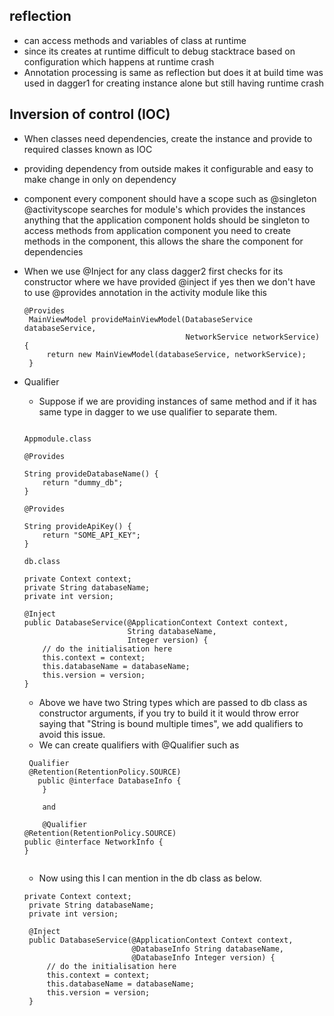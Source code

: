 ## reflection 

* can access methods and variables of class at runtime 
* since its creates at runtime difficult to debug stacktrace based on configuration which happens at runtime crash
* Annotation processing is same as reflection but does it at build time was used in dagger1 for creating instance alone but still having 
  runtime crash  
  
## Inversion of control (IOC)
 
 * When classes need dependencies, create the instance and provide to required classes known as IOC
 * providing dependency from outside makes it configurable and easy to make change in only on dependency
* component 
    every component should have a scope such as @singleton @activityscope
	searches for module's which provides the instances 
	anything that the application component holds should be singleton
	to access methods from application component you need to create methods in the component, this allows the share the component for dependencies
	
 * When we use @Inject for any class dagger2 first checks for its constructor where we have provided @inject if yes then we don't have to 
   use @provides annotation in the activity module like this 
   
   ```
   @Provides
    MainViewModel provideMainViewModel(DatabaseService databaseService,
                                       NetworkService networkService) {
        return new MainViewModel(databaseService, networkService);
    }
	```
 * Qualifier
   * Suppose if we are providing instances of same  method and if it has same type in dagger to we use qualifier to separate them. 
    ```
	
	Appmodule.class
	
	@Provides
 
    String provideDatabaseName() {
        return "dummy_db";
    }

    @Provides
   
    String provideApiKey() {
        return "SOME_API_KEY";
    }
	
	db.class
	
	private Context context;
    private String databaseName;
    private int version;

    @Inject
    public DatabaseService(@ApplicationContext Context context,
                           String databaseName,
                           Integer version) {
        // do the initialisation here
        this.context = context;
        this.databaseName = databaseName;
        this.version = version;
    }
	
	```
   * Above we have two String types which are passed to db class as constructor arguments, if you try to build it it would throw error saying that 
   "String is bound multiple times", we add qualifiers to avoid this issue. 
   * We can create qualifiers with @Qualifier such as 
   
   ```
    Qualifier
    @Retention(RetentionPolicy.SOURCE)
      public @interface DatabaseInfo {
       }
	   
	   and 
	   
	   @Qualifier
   @Retention(RetentionPolicy.SOURCE)
   public @interface NetworkInfo {
   }
	   
   ```
   
   * Now using this I can mention in the db class as below. 
   
   ```
   private Context context;
    private String databaseName;
    private int version;

    @Inject
    public DatabaseService(@ApplicationContext Context context,
                           @DatabaseInfo String databaseName,
                           @DatabaseInfo Integer version) {
        // do the initialisation here
        this.context = context;
        this.databaseName = databaseName;
        this.version = version;
    }
   
   ```
